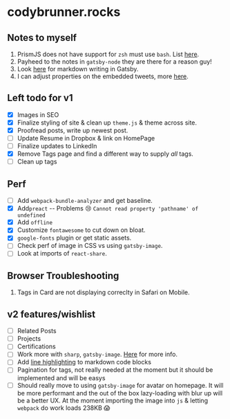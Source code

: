 # codybrunner.rocks

## Notes to myself

1. PrismJS does not have support for `zsh` must use `bash`. List [here](http://prismjs.com/#languages-list).
2. Payheed to the notes in `gatsby-node` they are there for a reason guy!
3. Look [here](https://using-remark.gatsbyjs.org/hello-world-kitchen-sink/) for markdown writing in Gatsby.
4. I can adjust properties on the embedded tweets, more [here](https://dev.twitter.com/web/embedded-tweets/parameters).

## Left todo for v1

* [x] Images in SEO
* [x] Finalize styling of site & clean up `theme.js` & theme across site.
* [x] Proofread posts, write up newest post.
* [ ] Update Resume in Dropbox & link on HomePage
* [ ] Finalize updates to LinkedIn
* [x] Remove Tags page and find a different way to supply _all_ tags.
* [ ] Clean up tags

## Perf

* [ ] Add `webpack-bundle-analyzer` and get baseline.
* [x] Add`preact` -- Problems :cry: `Cannot read property 'pathname' of undefined`
* [x] Add `offline`
* [x] Customize `fontawesome` to cut down on bloat.
* [x] `google-fonts` plugin or get static assets.
* [ ] Check perf of image in CSS vs using `gatsby-image`.
* [ ] Look at imports of `react-share`.

## Browser Troubleshooting

1. Tags in Card are not displaying correclty in Safari on Mobile.

## v2 features/wishlist

* [ ] Related Posts
* [ ] Projects
* [ ] Certifications
* [ ] Work more with `sharp`, `gatsby-image`. [Here](https://image-processing.gatsbyjs.org/) for more info.
* [ ] Add [line highlighting](https://www.gatsbyjs.org/packages/gatsby-remark-prismjs/#implementation-notes) to markdown code blocks
* [ ] Pagination for tags, not really needed at the moment but it should be implemented and will be easys
* [ ] Should really move to using `gatsby-image` for avatar on homepage. It will be more performant and the out of the box lazy-loading with blur up will be a better UX. At the moment importing the image into `js` & letting `webpack` do work loads 238KB :scream:
